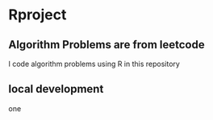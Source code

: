 # Rproject
## Algorithm Problems are from leetcode
I code algorithm problems using R in this repository

## local development
one
